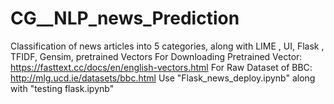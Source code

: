 # CG__NLP_news_Prediction
Classification of news articles into 5 categories, along with LIME , UI, Flask , TFIDF, Gensim, pretrained Vectors
For Downloading Pretrained Vector: https://fasttext.cc/docs/en/english-vectors.html
For Raw Dataset of BBC: http://mlg.ucd.ie/datasets/bbc.html
Use "Flask_news_deploy.ipynb" along with "testing flask.ipynb" 
